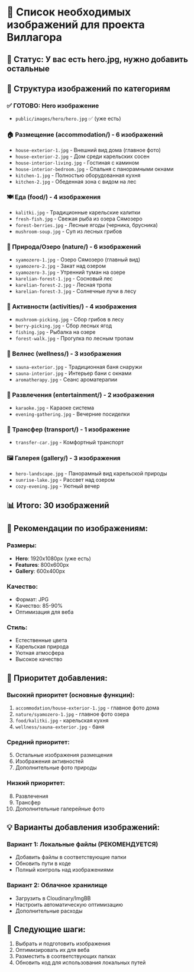 # 📸 Список необходимых изображений для проекта Виллагора

## 🎯 Статус: У вас есть hero.jpg, нужно добавить остальные

## 📁 Структура изображений по категориям

### ✅ ГОТОВО: Hero изображение
- `public/images/hero/hero.jpg` ✅ (уже есть)

### 🏠 Размещение (accommodation/) - 6 изображений
- `house-exterior-1.jpg` - Внешний вид дома (главное фото)
- `house-exterior-2.jpg` - Дом среди карельских сосен
- `house-interior-living.jpg` - Гостиная с камином
- `house-interior-bedroom.jpg` - Спальня с панорамными окнами
- `kitchen-1.jpg` - Полностью оборудованная кухня
- `kitchen-2.jpg` - Обеденная зона с видом на лес

### 🍽️ Еда (food/) - 4 изображения
- `kalitki.jpg` - Традиционные карельские калитки
- `fresh-fish.jpg` - Свежая рыба из озера Сямозеро
- `forest-berries.jpg` - Лесные ягоды (черника, брусника)
- `mushroom-soup.jpg` - Суп из лесных грибов

### 🌊 Природа/Озеро (nature/) - 6 изображений
- `syamozero-1.jpg` - Озеро Сямозеро (главный вид)
- `syamozero-2.jpg` - Закат над озером
- `syamozero-3.jpg` - Утренний туман на озере
- `karelian-forest-1.jpg` - Сосновый лес
- `karelian-forest-2.jpg` - Лесная тропа
- `karelian-forest-3.jpg` - Солнечные лучи в лесу

### 🎯 Активности (activities/) - 4 изображения
- `mushroom-picking.jpg` - Сбор грибов в лесу
- `berry-picking.jpg` - Сбор лесных ягод
- `fishing.jpg` - Рыбалка на озере
- `forest-walk.jpg` - Прогулка по лесным тропам

### 🧘 Велнес (wellness/) - 3 изображения
- `sauna-exterior.jpg` - Традиционная баня снаружи
- `sauna-interior.jpg` - Интерьер бани с окнами
- `aromatherapy.jpg` - Сеанс ароматерапии

### 🎵 Развлечения (entertainment/) - 2 изображения
- `karaoke.jpg` - Караоке система
- `evening-gathering.jpg` - Вечерние посиделки

### 🚗 Трансфер (transport/) - 1 изображение
- `transfer-car.jpg` - Комфортный транспорт

### 🖼️ Галерея (gallery/) - 3 изображения
- `hero-landscape.jpg` - Панорамный вид карельской природы
- `sunrise-lake.jpg` - Рассвет над озером
- `cozy-evening.jpg` - Уютный вечер

## 📊 Итого: 30 изображений

## 🔧 Рекомендации по изображениям:

### Размеры:
- **Hero**: 1920x1080px (уже есть)
- **Features**: 800x600px
- **Gallery**: 600x400px

### Качество:
- Формат: JPG
- Качество: 85-90%
- Оптимизация для веба

### Стиль:
- Естественные цвета
- Карельская природа
- Уютная атмосфера
- Высокое качество

## 🎯 Приоритет добавления:

### Высокий приоритет (основные функции):
1. `accommodation/house-exterior-1.jpg` - главное фото дома
2. `nature/syamozero-1.jpg` - главное фото озера
3. `food/kalitki.jpg` - карельская кухня
4. `wellness/sauna-exterior.jpg` - баня

### Средний приоритет:
5. Остальные изображения размещения
6. Изображения активностей
7. Дополнительные фото природы

### Низкий приоритет:
8. Развлечения
9. Трансфер
10. Дополнительные галерейные фото

## 💡 Варианты добавления изображений:

### Вариант 1: Локальные файлы (РЕКОМЕНДУЕТСЯ)
- Добавить файлы в соответствующие папки
- Обновить пути в коде
- Полный контроль над изображениями

### Вариант 2: Облачное хранилище
- Загрузить в Cloudinary/ImgBB
- Настроить автоматическую оптимизацию
- Дополнительные расходы

## 🚀 Следующие шаги:
1. Выбрать и подготовить изображения
2. Оптимизировать их для веба
3. Разместить в соответствующих папках
4. Обновить код для использования локальных путей
